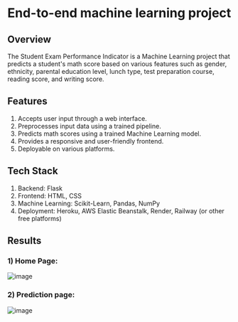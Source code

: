 # End-to-end machine learning project

## Overview
The Student Exam Performance Indicator is a Machine Learning project that predicts a student's math score based on various features such as gender, ethnicity, parental education level, lunch type, test preparation course, reading score, and writing score.

## Features
1) Accepts user input through a web interface.
2) Preprocesses input data using a trained pipeline.
3) Predicts math scores using a trained Machine Learning model.
4) Provides a responsive and user-friendly frontend.
5) Deployable on various platforms.

## Tech Stack
1) Backend: Flask
2) Frontend: HTML, CSS
3) Machine Learning: Scikit-Learn, Pandas, NumPy
4) Deployment: Heroku, AWS Elastic Beanstalk, Render, Railway (or other free platforms)

## Results
### 1) Home Page:
![image](https://github.com/user-attachments/assets/3f8b60ae-8403-4cb8-a67d-98395d1107be)

### 2) Prediction page:
![image](https://github.com/user-attachments/assets/5b0251a1-75ae-4fc5-b075-061bd42ba851)
